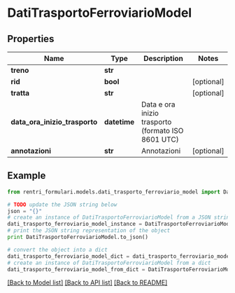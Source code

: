 # DatiTrasportoFerroviarioModel


## Properties
Name | Type | Description | Notes
------------ | ------------- | ------------- | -------------
**treno** | **str** |  | 
**rid** | **bool** |  | [optional] 
**tratta** | **str** |  | [optional] 
**data_ora_inizio_trasporto** | **datetime** | Data e ora inizio trasporto (formato ISO 8601 UTC) | 
**annotazioni** | **str** | Annotazioni | [optional] 

## Example

```python
from rentri_formulari.models.dati_trasporto_ferroviario_model import DatiTrasportoFerroviarioModel

# TODO update the JSON string below
json = "{}"
# create an instance of DatiTrasportoFerroviarioModel from a JSON string
dati_trasporto_ferroviario_model_instance = DatiTrasportoFerroviarioModel.from_json(json)
# print the JSON string representation of the object
print DatiTrasportoFerroviarioModel.to_json()

# convert the object into a dict
dati_trasporto_ferroviario_model_dict = dati_trasporto_ferroviario_model_instance.to_dict()
# create an instance of DatiTrasportoFerroviarioModel from a dict
dati_trasporto_ferroviario_model_from_dict = DatiTrasportoFerroviarioModel.from_dict(dati_trasporto_ferroviario_model_dict)
```
[[Back to Model list]](../README.md#documentation-for-models) [[Back to API list]](../README.md#documentation-for-api-endpoints) [[Back to README]](../README.md)


